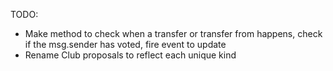 TODO:
- Make method to check when a transfer or transfer from happens, check if the msg.sender has voted, fire event to update
- Rename Club proposals to reflect each unique kind